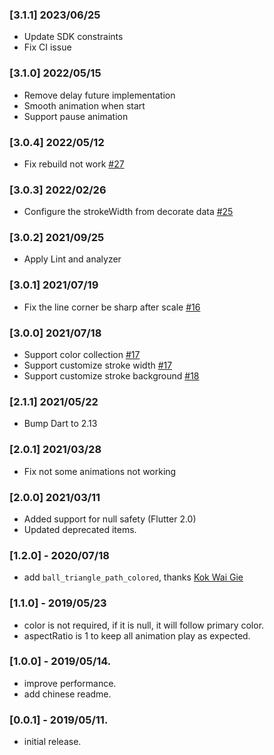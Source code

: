 ### [3.1.1] 2023/06/25
* Update SDK constraints
* Fix CI issue

### [3.1.0] 2022/05/15
* Remove delay future implementation
* Smooth animation when start
* Support pause animation

### [3.0.4] 2022/05/12
* Fix rebuild not work [#27](https://github.com/TinoGuo/loading_indicator/issues/27)

### [3.0.3] 2022/02/26
* Configure the strokeWidth from decorate data [#25](https://github.com/TinoGuo/loading_indicator/issues/25)

### [3.0.2] 2021/09/25
* Apply Lint and analyzer

### [3.0.1] 2021/07/19
* Fix the line corner be sharp after scale [#16](https://github.com/TinoGuo/loading_indicator/issues/16)

### [3.0.0] 2021/07/18
* Support color collection [#17](https://github.com/TinoGuo/loading_indicator/pull/17)
* Support customize stroke width [#17](https://github.com/TinoGuo/loading_indicator/pull/17)
* Support customize stroke background [#18](https://github.com/TinoGuo/loading_indicator/pull/18)

### [2.1.1] 2021/05/22
* Bump Dart to 2.13

### [2.0.1] 2021/03/28
* Fix not some animations not working

### [2.0.0] 2021/03/11
* Added support for null safety (Flutter 2.0)
* Updated deprecated items.

### [1.2.0] - 2020/07/18
* add `ball_triangle_path_colored`, thanks [Kok Wai Gie](https://github.com/woshikie)

### [1.1.0] - 2019/05/23
* color is not required, if it is null, it will follow primary color.
* aspectRatio is 1 to keep all animation play as expected.

### [1.0.0] - 2019/05/14.
* improve performance.
* add chinese readme.

### [0.0.1] - 2019/05/11.
* initial release.
